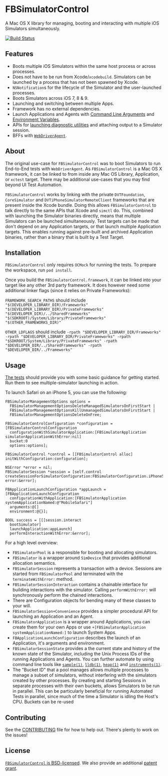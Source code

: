 # FBSimulatorControl
A Mac OS X library for managing, booting and interacting with multiple iOS Simulators simultaneously.

[![Build Status](https://travis-ci.org/facebook/FBSimulatorControl.svg?branch=master)](https://travis-ci.org/facebook/FBSimulatorControl)

## Features
- Boots multiple iOS Simulators within the same host process or across processes.
- Does not have to be run from Xcode/`xcodebuild`. Simulators can be launched by a process that has not been spawned by Xcode.
- `NSNotification`s for the lifecycle of the Simulator and the user-launched processes.
- Boots Simulators across iOS 7, 8 & 9.
- Launching and switching between multiple Apps.
- Framework has no external dependencies.
- Launch Applications and Agents with [Command Line Arguments](FBSimulatorControl/FBProcessLaunchConfiguration.h#L24) and [Environment Variables](FBSimulatorControl/FBProcessLaunchConfiguration.h#L29).
- APIs for [launching diagnostic utilities](FBSimulatorControl/FBSimulatorSessionInteraction%2BDiagnostics.h) and attaching output to a Simulator session.
- BFFs with [```WebDriverAgent```](https://github.com/facebook/webdriveragent).

## About
The original use-case for ```FBSimulatorControl``` was to boot Simulators to run End-to-End tests with ```WebDriverAgent```. As ```FBSimulatorControl``` is a Mac OS X framework, it can be linked to from inside any Mac OS Library, Application, or ```xctest``` target. There may be additional use-cases that you may find beyond UI Test Automation.

```FBSimulatorControl``` works by linking with the private ```DVTFoundation```, ```CoreSimulator``` and ```DVTiPhoneSimulatorRemoteClient``` frameworks that are present inside the Xcode bundle. Doing this allows  ```FBSimulatorControl``` to talk directly to the same APIs that Xcode and ```simctl``` do. This, combined with launching the Simulator binaries directly, means that multiple Simulators can be launched simultaneously. Test targets can be made that don't depend on any Application targets, or that launch multiple Application targets. This enables running against pre-built and archived Application binaries, rather than a binary that is built by a Test Target.

## Installation
```FBSimulatorControl``` only requires ```OCMock``` for running the tests. To prepare the workspace, run ```pod install```.

Once you build the ```FBSimulatorControl.framework```, it can be linked into your target like any other 3rd party framework. It does however need some additional linker flags (since it relies on Private Frameworks):

```FRAMEWORK_SEARCH_PATHS``` should include ```"$(DEVELOPER_LIBRARY_DIR)/Frameworks" "$(DEVELOPER_LIBRARY_DIR)/PrivateFrameworks" "$(DEVELOPER_DIR)/../SharedFrameworks" "$(SDKROOT)/System/Library/PrivateFrameworks" "$(OTHER_FRAMEWORKS_DIR)"```


```OTHER_LDFLAGS``` should include ```-rpath "$DEVELOPER_LIBRARY_DIR/Frameworks" -rpath "$DEVELOPER_LIBRARY_DIR/PrivateFrameworks" -rpath "$SDKROOT/System/Library/PrivateFrameworks" -rpath "$DEVELOPER_DIR/../SharedFrameworks" -rpath "$DEVELOPER_DIR/../Frameworks"```

## Usage
[The tests](FBSimulatorControlTests/Tests/FBSimulatorControlApplicationLaunchTests.m#L63) should provide you with some basic guidance for getting started. Run them to see multiple-simulator launching in action.

To launch Safari on an iPhone 5, you can use the following:

    FBSimulatorManagementOptions options =
      FBSimulatorManagementOptionsDeleteManagedSimulatorsOnFirstStart |
      FBSimulatorManagementOptionsKillUnmanagedSimulatorsOnFirstStart |
      FBSimulatorManagementOptionsDeleteOnFree;
    
    FBSimulatorControlConfiguration *configuration = [FBSimulatorControlConfiguration
      configurationWithSimulatorApplication:[FBSimulatorApplication simulatorApplicationWithError:nil]
      bucket:0
      options:options];
    
    FBSimulatorControl *control = [[FBSimulatorControl alloc] initWithConfiguration:configuration];
    
    NSError *error = nil;
    FBSimulatorSession *session = [self.control createSessionForSimulatorConfiguration:FBSimulatorConfiguration.iPhone5 error:&error];
    
    FBApplicationLaunchConfiguration *appLaunch = [FBApplicationLaunchConfiguration
      configurationWithApplication:[FBSimulatorApplication systemApplicationNamed:@"MobileSafari"]
      arguments:@[]
      environment:@{}];
    
    BOOL success = [[[session.interact
      bootSimulator]
      launchApplication:appLaunch]
      performInteractionWithError:&error];

For a high level overview:
- ```FBSimulatorPool``` is a responsible for booting and allocating simulators.
- ```FBSimulator``` is a wrapper around ```SimDevice``` that provides additional allocation semantics.
- ```FBSimulatorSession``` represents a transaction with a device. Sessions are started from ```FBSimulatorPool``` and terminated with the ```terminateWithError:``` method.
- ```FBSimulatorSessionInteraction``` contains a chainable interface for building interactions with the simulator. Calling ```performWithError:``` will synchronously perform the chained interactions.
- There are Configuration objects for bending many of these classes to your will.
- ```FBSimulatorSession+Convenience``` provides a simpler procedural API for launching an Application and an Agent.
- ```FBSimulatorApplication``` is a wrapper around Applications, you can create them for your own Apps or use ```+[FBSimulatorApplication systemApplicationNamed:]``` to launch System Apps.
- ```FBApplicationLaunchConfiguration``` describes the launch of an Application, it's arguments and environment.
- ```FBSimulatorSessionState``` provides a the current state and history of the known state of the Simulator, including the Unix Process IDs of the running Applications and Agents. You can further automate by using command line tools like [```sample(1)```](https://developer.apple.com/library/mac/documentation/Darwin/Reference/ManPages/man1/sample.1.html), [```lldb(1)```](https://developer.apple.com/library/prerelease/mac/documentation/Darwin/Reference/ManPages/man1/lldb.1.html), [```heap(1)```](https://developer.apple.com/library/mac/documentation/Darwin/Reference/ManPages/man1/heap.1.html) and [```instruments(1)```](https://developer.apple.com/library/mac/documentation/Darwin/Reference/ManPages/man1/instruments.1.html).
- The "Bucket ID" that a pool manages allows multiple processes to manage a subset of simulators, without interfering with the simulators created by other processes. By creating and starting Sessions in separate processes with their own buckets, allows Simulators to be run in parallel. This can be particularly beneficial for running Automated Tests in parallel, since much of the time a Simulator is idling the Host's CPU. Buckets can be re-used 

## Contributing
See the [CONTRIBUTING](CONTRIBUTING) file for how to help out. There's plenty to work on the issues!

## License
[```FBSimulatorControl``` is BSD-licensed](LICENSE). We also provide an additional [patent grant](PATENTS).
